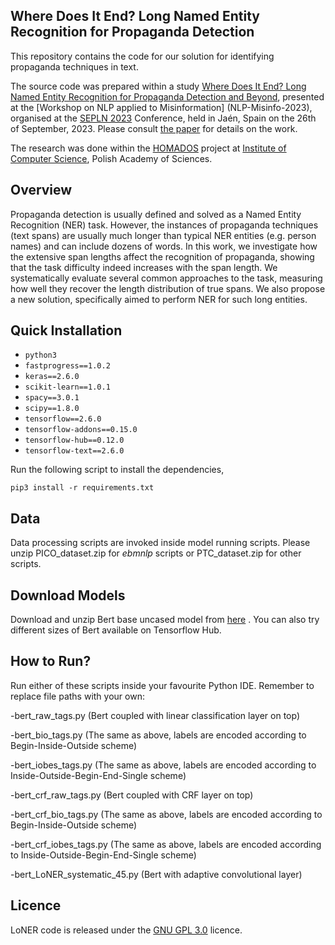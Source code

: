 ## Where Does It End? Long Named Entity Recognition for Propaganda Detection


This repository contains the code for our solution for identifying propaganda techniques in text. 

The source code was prepared within a study [Where Does It End? Long Named Entity Recognition for Propaganda Detection and Beyond](TODO), presented at the [Workshop on NLP applied to Misinformation] (NLP-Misinfo-2023), organised at the [SEPLN 2023](http://sepln2023.sepln.org) Conference, held in Jaén, Spain on the 26th of September, 2023. Please consult [the paper](TODO) for details on the work.

The research was done within the [HOMADOS](https://homados.ipipan.waw.pl/) project at [Institute of Computer Science](https://ipipan.waw.pl/), Polish Academy of Sciences.

## Overview

Propaganda detection is usually defined and solved as a Named Entity Recognition (NER) task. However, the instances of propaganda techniques (text spans) are usually much longer than typical NER entities (e.g. person names) and can include dozens of words. In this work, we investigate how the extensive span lengths affect the recognition of propaganda, showing that the task difficulty indeed increases with the span length. We systematically evaluate several common approaches to the task, measuring how well they recover the length distribution of true spans. We also propose a new solution, specifically aimed to perform NER for such long entities.


## Quick Installation

- `python3`
- `fastprogress==1.0.2`
- `keras==2.6.0`
- `scikit-learn==1.0.1`
- `spacy==3.0.1`
- `scipy==1.8.0`
- `tensorflow==2.6.0`
- `tensorflow-addons==0.15.0`
- `tensorflow-hub==0.12.0`
- `tensorflow-text==2.6.0`

Run the following script to install the dependencies,
```
pip3 install -r requirements.txt
```

## Data 
Data processing scripts are invoked inside model running scripts. Please unzip PICO_dataset.zip for _ebmnlp_ scripts or PTC_dataset.zip for other scripts.

## Download Models

Download and unzip Bert base uncased model from [here](https://tfhub.dev/tensorflow/bert_en_uncased_L-12_H-768_A-12/4)
. You can also try different sizes of Bert available on Tensorflow Hub.

## How to Run?

Run either of these scripts inside your favourite Python IDE. Remember to replace file paths with your own:

-bert_raw_tags.py (Bert coupled with linear classification layer on top)

-bert_bio_tags.py (The same as above, labels are encoded according to Begin-Inside-Outside scheme)

-bert_iobes_tags.py (The same as above, labels are encoded according to Inside-Outside-Begin-End-Single scheme)

-bert_crf_raw_tags.py (Bert coupled with CRF layer on top)

-bert_crf_bio_tags.py (The same as above, labels are encoded according to Begin-Inside-Outside scheme)

-bert_crf_iobes_tags.py (The same as above, labels are encoded according to Inside-Outside-Begin-End-Single scheme)

-bert_LoNER_systematic_45.py (Bert with adaptive convolutional layer)

## Licence

LoNER code is released under the [GNU GPL 3.0](https://www.gnu.org/licenses/gpl-3.0.html) licence.



